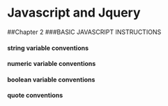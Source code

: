 # Javascript and Jquery

##Chapter 2
###BASIC JAVASCRIPT INSTRUCTIONS

#### string variable conventions
#### numeric variable conventions
#### boolean variable conventions
#### quote conventions
